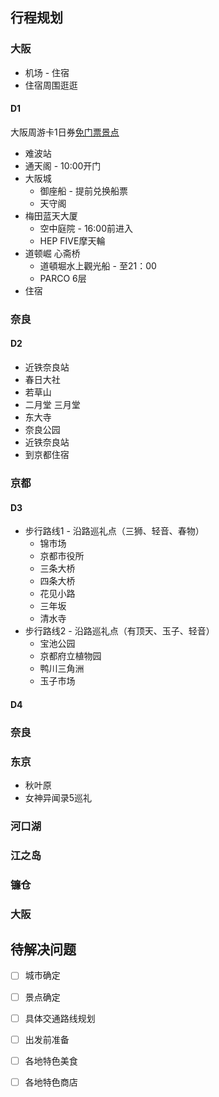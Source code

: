 ## 行程规划

### 大阪

- 机场 - 住宿
- 住宿周围逛逛
#### D1

大阪周游卡1日券[免门票景点](https://www.e-pass.osaka-info.jp/cht/facility/free)

- 难波站
- 通天阁 - 10:00开门
- 大阪城
	- 御座船 - 提前兑换船票
	- 天守阁
- 梅田蓝天大厦
	- 空中庭院 - 16:00前进入
	- HEP FIVE摩天輪
-  道顿崛 心斋桥
	- 道頓堀水上觀光船 - 至21：00
	- PARCO 6层
- 住宿

### 奈良

#### D2

- 近铁奈良站
- 春日大社
- 若草山
- 二月堂 三月堂
- 东大寺
- 奈良公园
- 近铁奈良站
-  到京都住宿

### 京都

#### D3

- 步行路线1 - 沿路巡礼点（三狮、轻音、春物）
	- 锦市场
	- 京都市役所
	- 三条大桥
	- 四条大桥
	- 花见小路
	- 三年坂
	- 清水寺
- 步行路线2 - 沿路巡礼点（有顶天、玉子、轻音）
	- 宝池公园
	- 京都府立植物园
	- 鸭川三角洲
	- 玉子市场

 #### D4



 

### 奈良

### 东京

- 秋叶原
- 女神异闻录5巡礼

### 河口湖

### 江之岛
### 镰仓


### 大阪






## 待解决问题

- [ ] 城市确定
- [ ] 景点确定
- [ ] 具体交通路线规划
- [ ] 出发前准备
- [ ] 各地特色美食
- [ ] 各地特色商店


